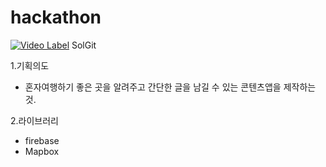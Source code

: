 # hackathon

[![Video Label](http://img.youtube.com/vi/exOTETlgWpw/0.jpg)](https://youtu.be/exOTETlgWpw?t=0)  SolGit 

1.기획의도

* 혼자여행하기 좋은 곳을 알려주고 간단한 글을 남길 수 있는 콘텐츠앱을 제작하는 것.

2.라이브러리 

* firebase
* Mapbox
